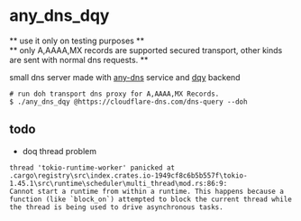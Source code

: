 # any_dns_dqy
** use it only on testing purposes **<br/>
** only A,AAAA,MX records are supported secured transport, other kinds are sent with normal dns requests. **

small dns server made with [any-dns](https://img.shields.io/crates/v/any-dns) service and [dqy](https://github.com/dandyvica/dqy) backend

```
# run doh transport dns proxy for A,AAAA,MX Records.
$ ./any_dns_dqy @https://cloudflare-dns.com/dns-query --doh
```

## todo
* doq thread problem
```
thread 'tokio-runtime-worker' panicked at .cargo\registry\src\index.crates.io-1949cf8c6b5b557f\tokio-1.45.1\src\runtime\scheduler\multi_thread\mod.rs:86:9:  
Cannot start a runtime from within a runtime. This happens because a function (like `block_on`) attempted to block the current thread while the thread is being used to drive asynchronous tasks.
```